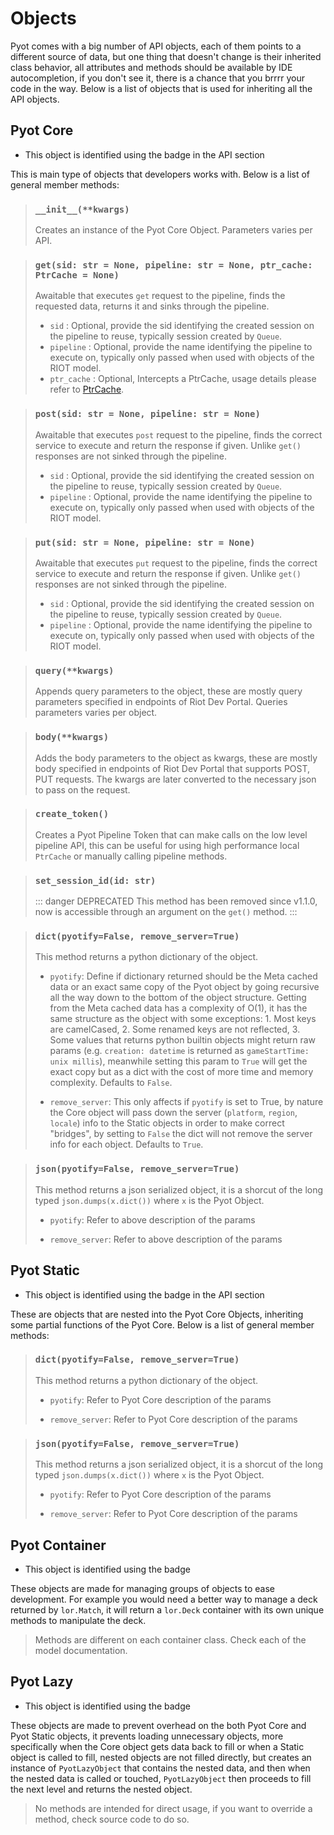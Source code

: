 # Objects

Pyot comes with a big number of API objects, each of them points to a different source of data, but one thing that doesn't change is their inherited class behavior, all attributes and methods should be available by IDE autocompletion, if you don't see it, there is a chance that you brrrr your code in the way. Below is a list of objects that is used for inheriting all the API objects.

## Pyot Core

* This object is identified using the badge <Badge text="Pyot Core" vertical="middle"/> in the API section

This is main type of objects that developers works with. Below is a list of general member methods:

> ### `__init__(**kwargs)` <Badge text="Pyot Core" vertical="middle"/>
> Creates an instance of the Pyot Core Object. Parameters varies per API.

> ### `get(sid: str = None, pipeline: str = None, ptr_cache: PtrCache = None)` <Badge text="function" type="error" vertical="middle"/> <Badge text="awaitable" type="error" vertical="middle"/> <Badge text="unchainable" type="warning" vertical="middle"/>
> Awaitable that executes `get` request to the pipeline, finds the requested data, returns it and sinks through the pipeline.
> - `sid` <Badge text="param" type="warning" vertical="middle"/>: Optional, provide the sid identifying the created session on the pipeline to reuse, typically session created by `Queue`.
> - `pipeline` <Badge text="param" type="warning" vertical="middle"/>: Optional, provide the name identifying the pipeline to execute on, typically only passed when used with objects of the RIOT model.
> - `ptr_cache` <Badge text="param" type="warning" vertical="middle"/>: Optional, Intercepts a PtrCache, usage details please refer to [PtrCache](/utils/objects.html#PtrCache).

> ### `post(sid: str = None, pipeline: str = None)` <Badge text="function" type="error" vertical="middle"/> <Badge text="awaitable" type="error" vertical="middle"/> <Badge text="unchainable" type="warning" vertical="middle"/>
> Awaitable that executes `post` request to the pipeline, finds the correct service to execute and return the response if given. Unlike `get()` responses are not sinked through the pipeline.
> - `sid` <Badge text="param" type="warning" vertical="middle"/>: Optional, provide the sid identifying the created session on the pipeline to reuse, typically session created by `Queue`.
> - `pipeline` <Badge text="param" type="warning" vertical="middle"/>: Optional, provide the name identifying the pipeline to execute on, typically only passed when used with objects of the RIOT model.

> ### `put(sid: str = None, pipeline: str = None)` <Badge text="function" type="error" vertical="middle"/> <Badge text="awaitable" type="error" vertical="middle"/> <Badge text="unchainable" type="warning" vertical="middle"/>
> Awaitable that executes `put` request to the pipeline, finds the correct service to execute and return the response if given. Unlike `get()` responses are not sinked through the pipeline.
> - `sid` <Badge text="param" type="warning" vertical="middle"/>: Optional, provide the sid identifying the created session on the pipeline to reuse, typically session created by `Queue`.
> - `pipeline` <Badge text="param" type="warning" vertical="middle"/>: Optional, provide the name identifying the pipeline to execute on, typically only passed when used with objects of the RIOT model.

> ### `query(**kwargs)` <Badge text="function" type="error" vertical="middle"/>
> Appends query parameters to the object, these are mostly query parameters specified in endpoints of Riot Dev Portal. Queries parameters varies per object.

> ### `body(**kwargs)` <Badge text="function" type="error" vertical="middle"/>
> Adds the body parameters to the object as kwargs, these are mostly body specified in endpoints of Riot Dev Portal that supports POST, PUT requests. The kwargs are later converted to the necessary json to pass on the request.

> ### `create_token()` <Badge text="function" type="error" vertical="middle"/> <Badge text="awaitable" type="error" vertical="middle"/>
> Creates a Pyot Pipeline Token that can make calls on the low level pipeline API, this can be useful for using high performance local `PtrCache` or manually calling pipeline methods.

> ### `set_session_id(id: str)` <Badge text="function" type="error" vertical="middle"/>
>::: danger DEPRECATED
>This method has been removed since v1.1.0, now is accessible through an argument on the `get()` method.
>:::

> ### `dict(pyotify=False, remove_server=True)` <Badge text="function" type="error" vertical="middle"/>
> This method returns a python dictionary of the object.
> - `pyotify`<Badge text="param" type="warning" vertical="middle"/>: Define if dictionary returned should be the Meta cached data or an exact same copy of the Pyot object by going recursive all the way down to the bottom of the object structure. Getting from the Meta cached data has a complexity of O(1), it has the same structure as the object with some exceptions: 1. Most keys are camelCased, 2. Some renamed keys are not reflected, 3. Some values that returns python builtin objects might return raw params (e.g. `creation: datetime` is returned as `gameStartTime: unix millis`), meanwhile setting this param to `True` will get the exact copy but as a dict with the cost of more time and memory complexity. Defaults to `False`.
>
> - `remove_server`<Badge text="param" type="warning" vertical="middle"/>: This only affects if `pyotify` is set to True, by nature the Core object will pass down the server (`platform`, `region`, `locale`) info to the Static objects in order to make correct "bridges", by setting to `False` the dict will not remove the server info for each object. Defaults to `True`.

> ### `json(pyotify=False, remove_server=True)` <Badge text="function" type="error" vertical="middle"/>
> This method returns a json serialized object, it is a shorcut of the long typed `json.dumps(x.dict())` where `x` is the Pyot Object.
> - `pyotify`<Badge text="param" type="warning" vertical="middle"/>: Refer to above description of the params
>
> - `remove_server`<Badge text="param" type="warning" vertical="middle"/>: Refer to above description of the params

## Pyot Static

* This object is identified using the badge <Badge text="Pyot Static" vertical="middle"/> in the API section

These are objects that are nested into the Pyot Core Objects, inheriting some partial functions of the Pyot Core. Below is a list of general member methods:


> ### `dict(pyotify=False, remove_server=True)` <Badge text="function" type="error" vertical="middle"/>
> This method returns a python dictionary of the object.
> - `pyotify`<Badge text="param" type="warning" vertical="middle"/>: Refer to Pyot Core description of the params
>
> - `remove_server`<Badge text="param" type="warning" vertical="middle"/>: Refer to Pyot Core description of the params

> ### `json(pyotify=False, remove_server=True)` <Badge text="function" type="error" vertical="middle"/>
> This method returns a json serialized object, it is a shorcut of the long typed `json.dumps(x.dict())` where `x` is the Pyot Object.
> - `pyotify`<Badge text="param" type="warning" vertical="middle"/>: Refer to Pyot Core description of the params
>
> - `remove_server`<Badge text="param" type="warning" vertical="middle"/>: Refer to Pyot Core description of the params

## Pyot Container

* This object is identified using the badge <Badge text="Pyot Container" vertical="middle"/>

These objects are made for managing groups of objects to ease development. For example you would need a better way to manage a deck returned by `lor.Match`, it will return a `lor.Deck` container with its own unique methods to manipulate the deck.

> Methods are different on each container class. Check each of the model documentation.

## Pyot Lazy

* This object is identified using the badge <Badge text="Pyot Lazy" vertical="middle"/>

These objects are made to prevent overhead on the both Pyot Core and Pyot Static objects, it prevents loading unnecessary objects, more specifically when the Core object gets data back to fill or when a Static object is called to fill, nested objects are not filled directly, but creates an instance of `PyotLazyObject` that contains the nested data, and then when the nested data is called or touched, `PyotLazyObject` then proceeds to fill the next level and returns the nested object.

> No methods are intended for direct usage, if you want to override a method, check source code to do so.

